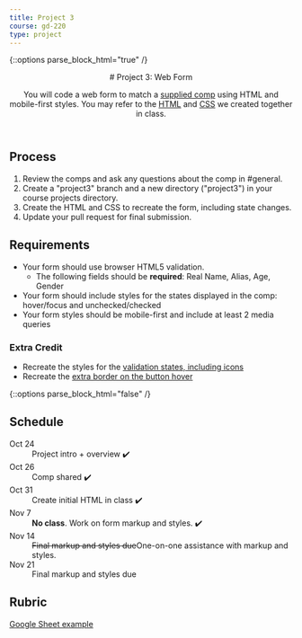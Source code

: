 ```yaml
---
title: Project 3
course: gd-220
type: project
---
```


{::options parse_block_html="true" /}

<header>
# Project 3: Web Form

You will code a web form to match a [supplied comp](https://drive.google.com/drive/u/0/folders/1HJATZE3yn0RsfMyH-lHKS0glH6G_aQrx) using HTML and mobile-first styles. You may refer to the [HTML](https://github.com/mica-web/gd2/blob/project3/project3/index.html) and [CSS](https://github.com/mica-web/gd2/blob/project3/project3/styles.css) we created together in class.  
</header>

<section>

## Process
1. Review the comps and ask any questions about the comp in #general.
1. Create a "project3" branch and a new directory ("project3") in your course projects directory.
1. Create the HTML and CSS to recreate the form, including state changes.
1. Update your pull request for final submission.

## Requirements
- Your form should use browser HTML5 validation.
  - The following fields should be **required**: Real Name, Alias, Age, Gender
- Your form should include styles for the states displayed in the comp: hover/focus and unchecked/checked
- Your form styles should be mobile-first and include at least 2 media queries

### Extra Credit
- Recreate the styles for the [validation states, including icons](https://drive.google.com/drive/u/0/folders/1Xza6yTLHB-kRIqrDewwCo34jYBify8SP)
- Recreate the [extra border on the button hover](https://drive.google.com/drive/u/0/folders/1Xza6yTLHB-kRIqrDewwCo34jYBify8SP)
</section>

{::options parse_block_html="false" /}

<aside>

<h2>Schedule</h2>

<dl>
  <dt>Oct 24</dt>
  <dd>Project intro + overview ✔️</dd>
  <dt>Oct 26</dt>
  <dd>Comp shared ✔️</dd>
  <dt>Oct 31</dt>
  <dd>Create initial HTML in class ✔️</dd>
  <dt>Nov 7</dt>
  <dd><strong>No class</strong>. Work on form markup and styles. ✔️</dd>
  <dt>Nov 14</dt>
  <dd><span style="text-decoration: line-through;">Final markup and styles due</span>One-on-one assistance with markup and styles.</dd>
  <dt>Nov 21</dt>
  <dd>Final markup and styles due</dd>
</dl>

<h2>Rubric</h2>
<a href="https://docs.google.com/spreadsheets/d/1Z5jf_c10aGK-NYVLHmtQmz0vzfdVQDIIEMS9rpaAAts/?usp=sharing" target="_blank">Google Sheet example</a>
</aside>
